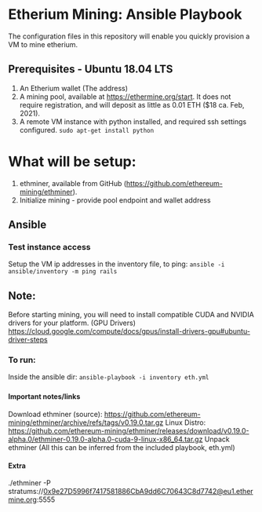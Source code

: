 # Etherium Mining: Ansible Playbook

The configuration files in this repository will enable you quickly provision a VM to mine etherium.

## Prerequisites - Ubuntu 18.04 LTS
1. An Etherium wallet (The address)
2. A mining pool, available at https://ethermine.org/start. It does not require registration, and will deposit as little as 0.01 ETH ($18 ca. Feb, 2021).
3. A remote VM instance with python installed, and required ssh settings configured. `sudo apt-get install python`

# What will be setup: 

1. ethminer, available from GitHub (https://github.com/ethereum-mining/ethminer). 
2. Initialize mining - provide pool endpoint and wallet address

##  Ansible

### Test instance access
Setup the VM ip addresses in the inventory file, to ping:
`ansible -i ansible/inventory -m ping rails`

##  Note:

Before starting mining, you will need to install compatible CUDA and NVIDIA drivers for your platform. (GPU Drivers)
https://cloud.google.com/compute/docs/gpus/install-drivers-gpu#ubuntu-driver-steps

### To run:
Inside the ansible dir:
`ansible-playbook -i inventory eth.yml`

###

#### Important notes/links

Download ethminer (source): https://github.com/ethereum-mining/ethminer/archive/refs/tags/v0.19.0.tar.gz
Linux Distro: https://github.com/ethereum-mining/ethminer/releases/download/v0.19.0-alpha.0/ethminer-0.19.0-alpha.0-cuda-9-linux-x86_64.tar.gz
Unpack ethminer (All this can be inferred from the included playbook, eth.yml)

#### Extra
./ethminer -P stratums://0x9e27D5996f7417581886CbA9dd6C70643C8d7742@eu1.ethermine.org:5555






